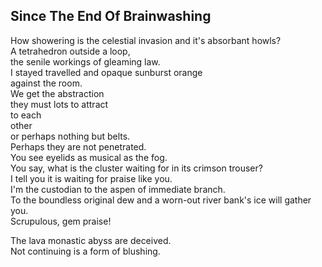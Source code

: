 Since The End Of Brainwashing
-----------------------------
How showering is the celestial invasion and it's absorbant howls?  
A tetrahedron outside a loop,  
the senile workings of gleaming law.  
I stayed travelled and opaque sunburst orange  
against the room.  
We get the abstraction  
they must lots to attract  
to each  
other  
or perhaps nothing but belts.  
Perhaps they are not penetrated.  
You see eyelids as musical as the fog.  
You say, what is the cluster waiting for in its crimson trouser?  
I tell you it is waiting for praise like you.  
I'm the custodian to the aspen of immediate branch.  
To the boundless original dew and a worn-out river bank's ice will gather you.  
Scrupulous, gem praise!  
  
The lava monastic abyss are deceived.  
Not continuing is a form of blushing.  
